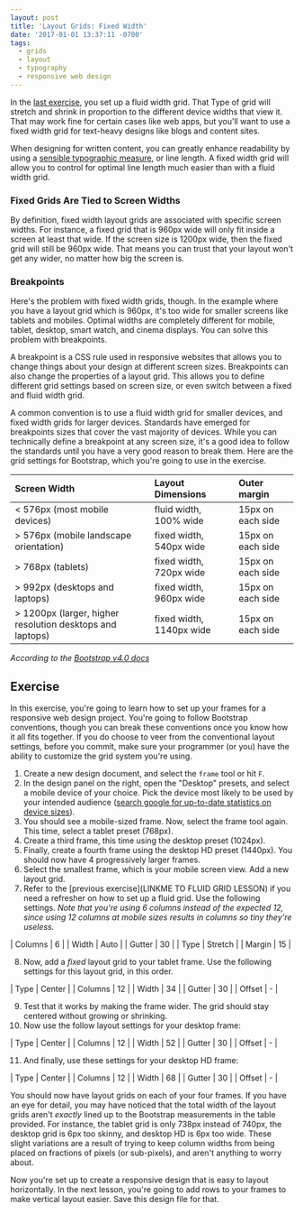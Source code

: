 ```yaml
---
layout: post
title: 'Layout Grids: Fixed Width'
date: '2017-01-01 13:37:11 -0700'
tags:
  - grids
  - layout
  - typography
  - responsive web design
---
```


In the [last exercise](LINKME), you set up a fluid width grid. That Type of grid will stretch and shrink in proportion to the different device widths that view it. That may work fine for certain cases like web apps, but you'll want to use a fixed width grid for text-heavy designs like blogs and content sites.

When designing for written content, you can greatly enhance readability by using a [sensible typographic measure](LINKME), or line length. A fixed width grid will allow you to control for optimal line length much easier than with a fluid width grid.

### Fixed Grids Are Tied to Screen Widths

By definition, fixed width layout grids are associated with specific screen widths. For instance, a fixed grid that is 960px wide will only fit inside a screen at least that wide. If the screen size is 1200px wide, then the fixed grid will still be 960px wide. That means you can trust that your layout won't get any wider, no matter how big the screen is.

### Breakpoints

Here's the problem with fixed width grids, though. In the example where you have a layout grid which is 960px, it's too wide for smaller screens like tablets and mobiles. Optimal widths are completely different for mobile, tablet, desktop, smart watch, and cinema displays. You can solve this problem with breakpoints.

A breakpoint is a CSS rule used in responsive websites that allows you to change things about your design at different screen sizes. Breakpoints can also change the properties of a layout grid. This allows you to define different grid settings based on screen size, or even switch between a fixed and fluid width grid.

A common convention is to use a fluid width grid for smaller devices, and fixed width grids for larger devices. Standards have emerged for breakpoints sizes that cover the vast majority of devices. While you can technically define a breakpoint at any screen size, it's a good idea to follow the standards until you have a very good reason to break them. Here are the grid settings for Bootstrap, which you're going to use in the exercise.

Screen Width                                              | Layout Dimensions        | Outer margin
:-------------------------------------------------------- | :----------------------- | :----------------
< 576px (most mobile devices)                             | fluid width, 100% wide   | 15px on each side
> 576px (mobile landscape orientation)                    | fixed width, 540px wide  | 15px on each side
> 768px (tablets)                                         | fixed width, 720px wide  | 15px on each side
> 992px (desktops and laptops)                            | fixed width, 960px wide  | 15px on each side
> 1200px (larger, higher resolution desktops and laptops) | fixed width, 1140px wide | 15px on each side

_According to the [Bootstrap v4.0 docs](https://getbootstrap.com/docs/4.0/layout/grid/)_

<!--more-->
## Exercise

In this exercise, you're going to learn how to set up your frames for a responsive web design project. You're going to follow Bootstrap conventions, though you can break these conventions once you know how it all fits together. If you do choose to veer from the conventional layout settings, before you commit, make sure your programmer (or you) have the ability to customize the grid system you're using.

1. Create a new design document, and select the `frame` tool or hit `F`.
2. In the design panel on the right, open the "Desktop" presets, and select a mobile device of your choice. Pick the device most likely to be used by your intended audience ([search google for up-to-date statistics on device sizes](https://www.google.com/search?&q=mobile+device+size+statistics)).
3. You should see a mobile-sized frame. Now, select the frame tool again. This time, select a tablet preset (768px).
4. Create a third frame, this time using the desktop preset (1024px).
5. Finally, create a fourth frame using the desktop HD preset (1440px). You should now have 4 progressively larger frames.
6. Select the smallest frame, which is your mobile screen view. Add a new layout grid.
7. Refer to the [previous exercise](LINKME TO FLUID GRID LESSON) if you need a refresher on how to set up a fluid grid. Use the following settings. *Note that you're using 6 columns instead of the expected 12, since using 12 columns at mobile sizes results in columns so tiny they're useless.*

| Columns | 6 |
| Width | Auto |
| Gutter | 30 |
| Type | Stretch |
| Margin | 15 |

8. Now, add a *fixed* layout grid to your tablet frame. Use the following settings for this layout grid, in this order.

| Type | Center |
| Columns | 12 |
| Width | 34 |
| Gutter | 30 |
| Offset | - |

9. Test that it works by making the frame wider. The grid should stay centered without growing or shrinking.
10. Now use the follow layout settings for your desktop frame:

| Type | Center |
| Columns | 12 |
| Width | 52 |
| Gutter | 30 |
| Offset | - |

11. And finally, use these settings for your desktop HD frame:

| Type | Center |
| Columns | 12 |
| Width | 68 |
| Gutter | 30 |
| Offset | - |

You should now have layout grids on each of your four frames. If you have an eye for detail, you may have noticed that the total width of the layout grids aren't *exactly* lined up to the Bootstrap measurements in the table provided. For instance, the tablet grid is only 738px instead of 740px, the desktop grid is 6px too skinny, and desktop HD is 6px too wide. These slight variations are a result of trying to keep column widths from being placed on fractions of pixels (or sub-pixels), and aren't anything to worry about.

Now you're set up to create a responsive design that is easy to layout horizontally. In the next lesson, you're going to add rows to your frames to make vertical layout easier. Save this design file for that.
